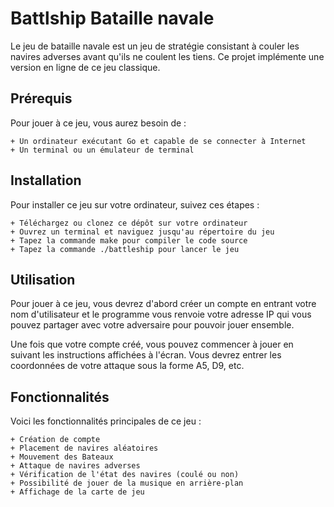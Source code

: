 # Battlship **Bataille navale**

Le jeu de bataille navale est un jeu de stratégie consistant à couler les navires adverses avant qu'ils ne coulent les tiens. Ce projet implémente une version en ligne de ce jeu classique.

## Prérequis

Pour jouer à ce jeu, vous aurez besoin de :

    + Un ordinateur exécutant Go et capable de se connecter à Internet
    + Un terminal ou un émulateur de terminal

## Installation

Pour installer ce jeu sur votre ordinateur, suivez ces étapes :

    + Téléchargez ou clonez ce dépôt sur votre ordinateur
    + Ouvrez un terminal et naviguez jusqu'au répertoire du jeu
    + Tapez la commande make pour compiler le code source
    + Tapez la commande ./battleship pour lancer le jeu

## Utilisation

Pour jouer à ce jeu, vous devrez d'abord créer un compte en entrant votre nom d'utilisateur et le programme vous renvoie votre adresse IP qui vous pouvez partager avec votre adversaire pour pouvoir jouer ensemble.

Une fois que votre compte créé, vous pouvez commencer à jouer en suivant les instructions affichées à l'écran. Vous devrez entrer les coordonnées de votre attaque sous la forme A5, D9, etc.


## Fonctionnalités

Voici les fonctionnalités principales de ce jeu :

    + Création de compte
    + Placement de navires aléatoires
    + Mouvement des Bateaux
    + Attaque de navires adverses
    + Vérification de l'état des navires (coulé ou non)
    + Possibilité de jouer de la musique en arrière-plan
    + Affichage de la carte de jeu
